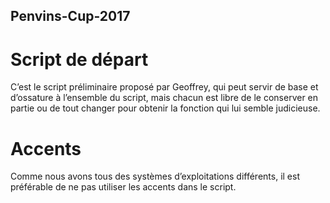 ## Penvins-Cup-2017

# Script de départ

C’est le script préliminaire proposé par Geoffrey, qui peut servir de base et d’ossature à l’ensemble du script, mais chacun est libre de le conserver en partie ou de tout changer pour obtenir la fonction qui lui semble judicieuse.


# Accents

Comme nous avons tous des systèmes d’exploitations différents, il est préférable de ne pas utiliser les accents dans le script.